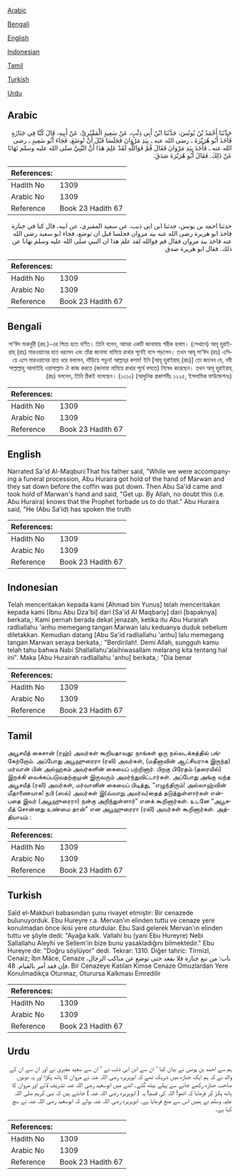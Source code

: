 [Arabic](#arabic)

[Bengali](#bengali)

[English](#english)

[Indonesian](#indonesian)

[Tamil](#tamil)

[Turkish](#turkish)

[Urdu](#urdu)

## Arabic


<div dir="rtl" lang="ar" style={{fontSize:'larger',backgroundColor:'#f8f9fa',padding:20}}>
حَدَّثَنَا أَحْمَدُ بْنُ يُونُسَ، حَدَّثَنَا ابْنُ أَبِي ذِئْبٍ، عَنْ سَعِيدٍ الْمَقْبُرِيِّ، عَنْ أَبِيهِ، قَالَ كُنَّا فِي جَنَازَةٍ فَأَخَذَ أَبُو هُرَيْرَةَ ـ رضى الله عنه ـ بِيَدِ مَرْوَانَ فَجَلَسَا قَبْلَ أَنْ تُوضَعَ، فَجَاءَ أَبُو سَعِيدٍ ـ رضى الله عنه ـ فَأَخَذَ بِيَدِ مَرْوَانَ فَقَالَ قُمْ فَوَاللَّهِ لَقَدْ عَلِمَ هَذَا أَنَّ النَّبِيَّ صلى الله عليه وسلم نَهَانَا عَنْ ذَلِكَ‏.‏ فَقَالَ أَبُو هُرَيْرَةَ صَدَقَ‏.‏
</div>
<div style={{backgroundColor:'#f8f9fa',padding:20, marginBottom: 10}}><table> <thead> <tr> <th>References:</th> <th></th> </tr> </thead> <tbody><tr><td>Hadith No</td><td>1309</td></tr><tr><td>Arabic No</td><td>1309</td></tr><tr><td>Reference</td><td>Book 23 Hadith 67</td></tr></tbody></table></div>


<div dir="rtl" lang="ar" style={{fontSize:'larger',backgroundColor:'#f8f9fa',padding:20}}>
حدثنا احمد بن يونس، حدثنا ابن ابي ذيب، عن سعيد المقبري، عن ابيه، قال كنا في جنازة فاخذ ابو هريرة رضى الله عنه بيد مروان فجلسا قبل ان توضع، فجاء ابو سعيد رضى الله عنه فاخذ بيد مروان فقال قم فوالله لقد علم هذا ان النبي صلى الله عليه وسلم نهانا عن ذلك. فقال ابو هريرة صدق
</div>
<div style={{backgroundColor:'#f8f9fa',padding:20, marginBottom: 10}}><table> <thead> <tr> <th>References:</th> <th></th> </tr> </thead> <tbody><tr><td>Hadith No</td><td>1309</td></tr><tr><td>Arabic No</td><td>1309</td></tr><tr><td>Reference</td><td>Book 23 Hadith 67</td></tr></tbody></table></div>

## Bengali


<div dir="rtl" lang="bn" style={{fontSize:'larger',backgroundColor:'#f8f9fa',padding:20}}>
সা‘ঈদ মাকবুরী (রহ.)-এর পিতা হতে বর্ণিত। তিনি বলেন, আমরা একটি জানাযায় শরীক হলাম। (সেখানে) আবূ হুরাইরাহ্ (রাঃ) মারওয়ানের হাত ধরলেন এবং তাঁরা জানাযা নামিয়ে রাখার পূর্বেই বসে পড়লেন। তখন আবূ সা‘ঈদ (রাঃ) এগিয়ে এসে মারওয়ানের হাত ধরে বললেন, দাঁড়িয়ে পড়ুন! আল্লাহ্‌র কসম! ইনি [আবূ হুরাইরাহ্ (রাঃ)] তো জানেন যে, নবী সাল্লাল্লাহু আলাইহি ওয়াসাল্লাম ঐ কাজ করতে (জানাযা নামিয়ে রাখার পূর্বে বসতে) নিষেধ করেছেন। তখন আবূ হুরাইরাহ্ (রাঃ) বললেন, তিনি ঠিকই বলেছেন। (১৩১০) (আধুনিক প্রকাশনীঃ ১২২৫, ইসলামিক ফাউন্ডেশনঃ)
</div>
<div style={{backgroundColor:'#f8f9fa',padding:20, marginBottom: 10}}><table> <thead> <tr> <th>References:</th> <th></th> </tr> </thead> <tbody><tr><td>Hadith No</td><td>1309</td></tr><tr><td>Arabic No</td><td>1309</td></tr><tr><td>Reference</td><td>Book 23 Hadith 67</td></tr></tbody></table></div>

## English


<div dir="ltr" lang="en" style={{fontSize:'larger',backgroundColor:'#f8f9fa',padding:20}}>
Narrated Sa'id Al-Maqburi:That his father said, "While we were accompanying a funeral procession, Abu Huraira got hold of the hand of Marwan and they sat down before the coffin was put down. Then Abu Sa'id came and took hold of Marwan's hand and said, "Get up. By Allah, no doubt this (i.e. Abu Huraira) knows that the Prophet forbade us to do that." Abu Huraira said, "He (Abu Sa'id) has spoken the truth
</div>
<div style={{backgroundColor:'#f8f9fa',padding:20, marginBottom: 10}}><table> <thead> <tr> <th>References:</th> <th></th> </tr> </thead> <tbody><tr><td>Hadith No</td><td>1309</td></tr><tr><td>Arabic No</td><td>1309</td></tr><tr><td>Reference</td><td>Book 23 Hadith 67</td></tr></tbody></table></div>

## Indonesian


<div dir="ltr" lang="id" style={{fontSize:'larger',backgroundColor:'#f8f9fa',padding:20}}>
Telah menceritakan kepada kami [Ahmad bin Yunus] telah menceritakan kepada kami [Ibnu Abu Dza'bi] dari [Sa'id Al Maqbariy] dari [bapaknya] berkata,: Kami pernah berada dekat jenazah, ketika itu Abu Hurairah radliallahu 'anhu memegang tangan Marwan lalu keduanya duduk sebelum diletakkan. Kemudian datang [Abu Sa'id radliallahu 'anhu] lalu memegang tangan Marwan seraya berkata,: "Berdirilah!. Demi Allah, sungguh kamu telah tahu bahwa Nabi Shallallahu'alaihiwasallam melarang kita tentang hal ini". Maka [Abu Hurairah radliallahu 'anhu] berkata,: "Dia benar
</div>
<div style={{backgroundColor:'#f8f9fa',padding:20, marginBottom: 10}}><table> <thead> <tr> <th>References:</th> <th></th> </tr> </thead> <tbody><tr><td>Hadith No</td><td>1309</td></tr><tr><td>Arabic No</td><td>1309</td></tr><tr><td>Reference</td><td>Book 23 Hadith 67</td></tr></tbody></table></div>

## Tamil


<div dir="ltr" lang="ta" style={{fontSize:'larger',backgroundColor:'#f8f9fa',padding:20}}>
அபூசயீத் கைசான் (ரஹ்) அவர்கள் கூறியதாவது: நாங்கள் ஒரு நல்லடக்கத்தில் பங்கேற்றோம். அப்போது அபூஹுரைரா (ரலி) அவர்கள், (மதீனாவின் ஆட்சியராக இருந்த) மர்வான் பின் அல்ஹகம் அவர்களின் கையைப் பற்றினார். பிறகு பிரேதம் (தரையில்) இறக்கி வைக்கப்படுவதற்குமுன் இருவரும் அமர்ந்துவிட்டார்கள். அப்போது அங்கு வந்த அபூசயீத் (ரலி) அவர்கள், மர்வானின் கையைப் பிடித்து, “எழுந்திரும்! அல்லாஹ்வின் மீதாணையாக! நபி (ஸல்) அவர்கள் இ(வ்வாறு அமர்வ)தைத் தடுத்துள்ளார்கள் என்பதை இவர் (அபூஹுரைரா) நன்கு அறிந்துள்ளார்” எனக் கூறினார்கள். உடனே “அபூசயீத் சொன்னது உண்மை தான்” என அபூஹுரைரா (ரலி) அவர்கள் கூறினார்கள். அத்தியாயம் :
</div>
<div style={{backgroundColor:'#f8f9fa',padding:20, marginBottom: 10}}><table> <thead> <tr> <th>References:</th> <th></th> </tr> </thead> <tbody><tr><td>Hadith No</td><td>1309</td></tr><tr><td>Arabic No</td><td>1309</td></tr><tr><td>Reference</td><td>Book 23 Hadith 67</td></tr></tbody></table></div>

## Turkish


<div dir="ltr" lang="tr" style={{fontSize:'larger',backgroundColor:'#f8f9fa',padding:20}}>
Saîd el-Makburi babasından şunu rivayet etmiştir: Bir cenazede bulunuyorduk. Ebu Hureyre r.a. Mervan'ın elinden tuttu ve cenaze yere konulmadan önce ikisi yere oturdular. Ebu Said gelerek Mervan'ın elinden tuttu ve şöyle dedi: "Ayağa kalk. Vallahi bu (yani Ebu Hureyre) Nebi Sallallahu Aleyhi ve Sellem'in bize bunu yasakladığını bilmektedir." Ebu Hureyre de: "Doğru söylüyor" dedi. Tekrar: 1310. Diğer tahric: Tirmizî, Cenaiz; İbn Mâce, Cenaze باب: من تبع جنازة فلا يقعد حتى توضع عن مناكب الرجال، فإن قعد أمر بالقيام. 48. Bir Cenazeye Katılan Kimse Cenaze Omuzlardan Yere Konulmadıkça Oturmaz, Oturursa Kalkması Emredilir
</div>
<div style={{backgroundColor:'#f8f9fa',padding:20, marginBottom: 10}}><table> <thead> <tr> <th>References:</th> <th></th> </tr> </thead> <tbody><tr><td>Hadith No</td><td>1309</td></tr><tr><td>Arabic No</td><td>1309</td></tr><tr><td>Reference</td><td>Book 23 Hadith 67</td></tr></tbody></table></div>

## Urdu


<div dir="rtl" lang="ur" style={{fontSize:'larger',backgroundColor:'#f8f9fa',padding:20}}>
ہم سے احمد بن یونس نے بیان کیا ‘ ان سے ابن ابی ذئب نے ‘ ان سے سعید مقبری نے اور ان سے ان کے والد نے کہ ہم ایک جنازہ میں شریک تھے کہ ابوہریرہ رضی اللہ عنہ نے مروان کا ہاتھ پکڑا اور یہ دونوں صاحب جنازہ رکھے جانے سے پہلے بیٹھ گئے۔ اتنے میں ابوسعید رضی اللہ عنہ تشریف لائے اور مروان کا ہاتھ پکڑ کر فرمایا کہ اٹھو! اللہ کی قسم! یہ ( ابوہریرہ رضی اللہ عنہ ) جانتے ہیں کہ نبی کریم صلی اللہ علیہ وسلم نے ہمیں اس سے منع فرمایا ہے۔ ابوہریرہ رضی اللہ عنہ بولے کہ ابوسعید رضی اللہ عنہ نے سچ کہا ہے۔
</div>
<div style={{backgroundColor:'#f8f9fa',padding:20, marginBottom: 10}}><table> <thead> <tr> <th>References:</th> <th></th> </tr> </thead> <tbody><tr><td>Hadith No</td><td>1309</td></tr><tr><td>Arabic No</td><td>1309</td></tr><tr><td>Reference</td><td>Book 23 Hadith 67</td></tr></tbody></table></div>